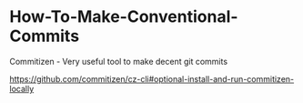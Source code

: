 # How-To-Make-Conventional-Commits

Commitizen - Very useful tool to make decent git commits

https://github.com/commitizen/cz-cli#optional-install-and-run-commitizen-locally
